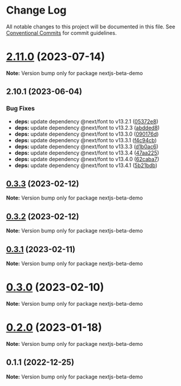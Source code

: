 # Change Log

All notable changes to this project will be documented in this file.
See [Conventional Commits](https://conventionalcommits.org) for commit guidelines.

# [2.11.0](https://github.com/tsparticles/react/compare/v2.10.1...v2.11.0) (2023-07-14)

**Note:** Version bump only for package nextjs-beta-demo





## 2.10.1 (2023-06-04)


### Bug Fixes

* **deps:** update dependency @next/font to v13.2.1 ([05372e8](https://github.com/tsparticles/react/commit/05372e8b78d10b0e2e1360c046b6eb32c279389f))
* **deps:** update dependency @next/font to v13.2.3 ([abdded8](https://github.com/tsparticles/react/commit/abdded840c5e46cdc428a591ccf6448bd601bd63))
* **deps:** update dependency @next/font to v13.3.0 ([090176d](https://github.com/tsparticles/react/commit/090176de2b16bb7589241bf06fa40f92d0191f4c))
* **deps:** update dependency @next/font to v13.3.1 ([f4c94cb](https://github.com/tsparticles/react/commit/f4c94cb2a72dd32d947273dd8566bc459ec0876d))
* **deps:** update dependency @next/font to v13.3.3 ([d1b0ac6](https://github.com/tsparticles/react/commit/d1b0ac63010c6da4b1ba83ee3982b40e3e509a02))
* **deps:** update dependency @next/font to v13.3.4 ([47aa225](https://github.com/tsparticles/react/commit/47aa225f0e16ef70d6b721fe67472757e0f211da))
* **deps:** update dependency @next/font to v13.4.0 ([62caba7](https://github.com/tsparticles/react/commit/62caba7b5161e7ffd22298cff6efe0318928ee9e))
* **deps:** update dependency @next/font to v13.4.1 ([5b21bdb](https://github.com/tsparticles/react/commit/5b21bdb26fdcd00762cf5043ce6d3f025720462d))





## [0.3.3](https://github.com/matteobruni/tsparticles/compare/nextjs-beta-demo@0.3.2...nextjs-beta-demo@0.3.3) (2023-02-12)

**Note:** Version bump only for package nextjs-beta-demo

## [0.3.2](https://github.com/matteobruni/tsparticles/compare/nextjs-beta-demo@0.3.1...nextjs-beta-demo@0.3.2) (2023-02-12)

**Note:** Version bump only for package nextjs-beta-demo

## [0.3.1](https://github.com/matteobruni/tsparticles/compare/nextjs-beta-demo@0.3.0...nextjs-beta-demo@0.3.1) (2023-02-11)

**Note:** Version bump only for package nextjs-beta-demo

# [0.3.0](https://github.com/matteobruni/tsparticles/compare/nextjs-beta-demo@0.2.0...nextjs-beta-demo@0.3.0) (2023-02-10)

**Note:** Version bump only for package nextjs-beta-demo

# [0.2.0](https://github.com/matteobruni/tsparticles/compare/nextjs-beta-demo@0.1.1...nextjs-beta-demo@0.2.0) (2023-01-18)

**Note:** Version bump only for package nextjs-beta-demo

## 0.1.1 (2022-12-25)

**Note:** Version bump only for package nextjs-beta-demo
